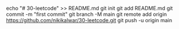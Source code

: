 echo "# 30-leetcode" >> README.md
git init
git add README.md
git commit -m "first commit"
git branch -M main
git remote add origin https://github.com/nikikalwar/30-leetcode.git
git push -u origin main